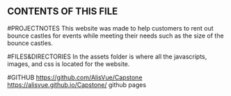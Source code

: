 CONTENTS OF THIS FILE
----------------------

#PROJECTNOTES
This website was made to help customers to rent out bounce castles for events while meeting their needs
such as the size of the bounce castles. 


#FILES&DIRECTORIES 
In the assets folder is where all the javascripts, images, and css is located for the website.

#GITHUB
https://github.com/AlisVue/Capstone
https://alisvue.github.io/Capstone/ github pages

